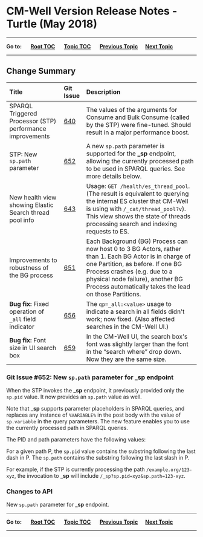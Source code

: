# CM-Well Version Release Notes - Turtle (May 2018) #

----

**Go to:** &nbsp;&nbsp;&nbsp;&nbsp; [**Root TOC**](CM-Well.RootTOC.md) &nbsp;&nbsp;&nbsp;&nbsp; [**Topic TOC**](ReleaseNotes.TOC.md) &nbsp;&nbsp;&nbsp;&nbsp; [**Previous Topic**](ReleaseNotes.Swan.March.2018.md)&nbsp;&nbsp;&nbsp;&nbsp; [**Next Topic**](ReleaseNotes.Unicorn.June.2018.md)

----

## Change Summary ##


 Title | Git Issue | Description 
:------|:----------|:------------
SPARQL Triggered Processor (STP) performance improvements | [640](https://github.com/thomsonreuters/CM-Well/pull/640) | The values of the arguments for Consume and Bulk Consume (called by the STP) were fine-tuned. Should result in a major performance boost.
STP: New ```sp.path``` parameter | [652](https://github.com/thomsonreuters/CM-Well/pull/652) | A new ```sp.path``` parameter is supported for the **_sp** endpoint, allowing the currently processed path to be used in SPARQL queries. See more details below. 
New health view showing Elastic Search thread pool info | [643](https://github.com/thomsonreuters/CM-Well/pull/643) | Usage: ```GET /health/es_thread_pool```. (The result is equivalent to querying the internal ES cluster that CM-Well is using with ```/_cat/thread_pool?v```). This view shows the state of threads processing search and indexing requests to ES.
Improvements to robustness of the BG process | [651](https://github.com/thomsonreuters/CM-Well/pull/651) | Each Background (BG) Process can now host 0 to 3 BG Actors, rather than 1. Each BG Actor is in charge of one Partition, as before. If one BG Process crashes (e.g. due to a physical node failure), another BG Process automatically takes the lead on those Partitions. 
**Bug fix:** Fixed operation of ```_all``` field indicator | [656](https://github.com/thomsonreuters/CM-Well/pull/656) | The ```qp=_all:<value>``` usage to indicate a search in all fields didn't work; now fixed. (Also affected searches in the CM-Well UI.)
**Bug fix:** Font size in UI search box | [659](https://github.com/thomsonreuters/CM-Well/pull/659) | In the CM-Well UI, the search box's font was slightly larger than the font in the “search where” drop down. Now they are the same size. 

### Git Issue #652: New ```sp.path``` parameter for _sp endpoint ###

When the STP invokes the **_sp** endpoint, it previously provided only the ```sp.pid``` value.
It now provides an ```sp.path``` value as well.

Note that **_sp** supports parameter placeholders in SPARQL queries, and replaces any instance of ```%VARIABLE%``` in the post body with the value of ```sp.variable``` in the query parameters. The new feature enables you to use the currently processed path in SPARQL queries.

The PID and path parameters have the following values: 

For a given path P, the ```sp.pid``` value contains the substring following the last dash in P.
The ```sp.path``` contains the substring following the last slash in P. 

For example, if the STP is currently processing the path ```/example.org/123-xyz```, the invocation to **_sp** will include ```/_sp?sp.pid=xyz&sp.path=123-xyz```.


### Changes to API ###

New ```sp.path``` parameter for **_sp** endpoint.

----

**Go to:** &nbsp;&nbsp;&nbsp;&nbsp; [**Root TOC**](CM-Well.RootTOC.md) &nbsp;&nbsp;&nbsp;&nbsp; [**Topic TOC**](ReleaseNotes.TOC.md) &nbsp;&nbsp;&nbsp;&nbsp; [**Previous Topic**](ReleaseNotes.Swan.March.2018.md)&nbsp;&nbsp;&nbsp;&nbsp; [**Next Topic**](ReleaseNotes.Unicorn.June.2018.md)

----